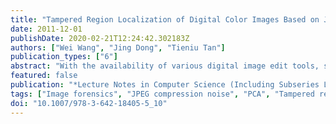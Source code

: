 ```yaml
---
title: "Tampered Region Localization of Digital Color Images Based on JPEG Compression Noise"
date: 2011-12-01
publishDate: 2020-02-21T12:24:42.302183Z
authors: ["Wei Wang", "Jing Dong", "Tieniu Tan"]
publication_types: ["6"]
abstract: "With the availability of various digital image edit tools, seeing is no longer believing. In this paper, we focus on tampered region localization for image forensics. We propose an algorithm which can locate tampered region(s) in a lossless compressed tampered image when its unchanged region is output of JPEG decompressor. We find the tampered region and the unchanged region have different responses for JPEG compression. The tampered region has stronger high frequency quantization noise than the unchanged region. We employ PCA to separate different spatial frequencies quantization noises, i.e. low, medium and high frequency quantization noise, and extract high frequency quantization noise for tampered region localization. Post-processing is involved to get final localization result. The experimental results prove the effectiveness of our proposed method."
featured: false
publication: "*Lecture Notes in Computer Science (Including Subseries Lecture Notes in Artificial Intelligence and Lecture Notes in Bioinformatics)*"
tags: ["Image forensics", "JPEG compression noise", "PCA", "Tampered region localization"]
doi: "10.1007/978-3-642-18405-5_10"
---
```


